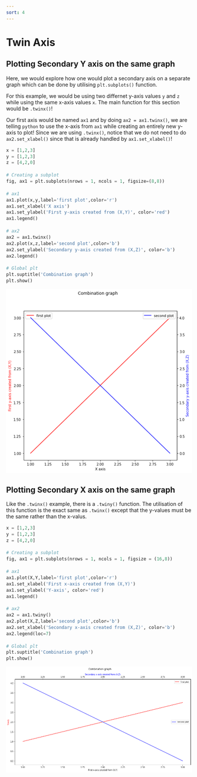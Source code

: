 ```yaml
---
sort: 4
---
```

# Twin Axis
## Plotting Secondary Y axis on the same graph 
Here, we would explore how one would plot a secondary axis on a separate graph which can be done by utilising `plt.subplots()` function.

For this example, we would be using two differnet y-axis values `y` and `z` while using the same x-axis values `x`. The main function for this section would be `.twinx()`!

Our first axis would be named `ax1` and by doing `ax2 = ax1.twinx()`, we are telling `python` to use the x-axis from `ax1` while creating an entirely new y-axis to plot! Since we are using `.twinx()`, notice that we do not need to do `ax2.set_xlabel()` since that is already handled by `ax1.set_xlabel()`!
```python
x = [1,2,3]
y = [1,2,3]
z = [4,2,0]

# Creating a subplot
fig, ax1 = plt.subplots(nrows = 1, ncols = 1, figsize=(8,8))

# ax1
ax1.plot(x,y,label='first plot',color='r')
ax1.set_xlabel('X axis')
ax1.set_ylabel('First y-axis created from (X,Y)', color='red')
ax1.legend()

# ax2 
ax2 = ax1.twinx()
ax2.plot(x,z,label='second plot',color='b')
ax2.set_ylabel('Secondary y-axis created from (X,Z)', color='b')
ax2.legend()

# Global plt
plt.suptitle('Combination graph')
plt.show()
```

![WorkshopImage11](https://raw.githubusercontent.com/darren1998s/darren1998s.github.io/main/assets/images/tfi/basics%20plt/workshop11.png)

## Plotting Secondary X axis on the same graph 
Like the `.twinx()` example, there is a `.twiny()` function. The utilisation of this function is the exact same as `.twinx()` except that the y-values must be the same rather than the x-valus.
```python
x = [1,2,3]
y = [1,2,3]
z = [4,2,0]

# Creating a subplot
fig, ax1 = plt.subplots(nrows = 1, ncols = 1, figsize = (16,8))

# ax1
ax1.plot(X,Y,label='first plot',color='r')
ax1.set_xlabel('First x-axis created from (X,Y)')
ax1.set_ylabel('Y-axis', color='red')
ax1.legend()

# ax2
ax2 = ax1.twiny()
ax2.plot(X,Z,label='second plot',color='b')
ax2.set_xlabel('Secondary x-axis created from (X,Z)', color='b')
ax2.legend(loc=7)

# Global plt
plt.suptitle('Combination graph')
plt.show()
```
![WorkshopImage12](https://raw.githubusercontent.com/darren1998s/darren1998s.github.io/main/assets/images/tfi/basics%20plt/workshop12.png)
